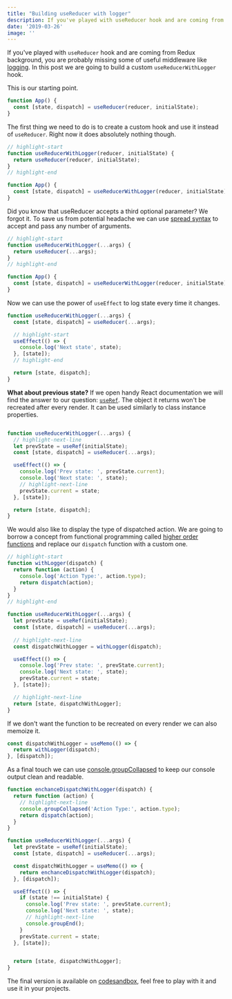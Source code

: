 ```yaml
---
title: "Building useReducer with logger"
description: If you've played with useReducer hook and are coming from Redux background, you are probably missing some of useful middleware like logging. 
date: '2019-03-26'
image: ''
---
```


If you've played with `useReducer` hook and are coming from Redux background, you are probably missing some of useful middleware like [logging](https://github.com/LogRocket/redux-logger). In this post we are going to build a custom `useReducerWithLogger` hook.

This is our starting point. 

```javascript
function App() {
  const [state, dispatch] = useReducer(reducer, initialState);
}
```

The first thing we need to do is to create a custom hook and use it instead of `useReducer`. Right now it does absolutely nothing though. 

```javascript
// highlight-start
function useReducerWithLogger(reducer, initialState) {
  return useReducer(reducer, initialState);
}
// highlight-end

function App() {
  const [state, dispatch] = useReducerWithLogger(reducer, initialState);
}
```

Did you know that useReducer accepts a third optional parameter? We forgot it. To save us from potential headache we can use [spread syntax](https://developer.mozilla.org/en-US/docs/Web/JavaScript/Reference/Operators/Spread_syntax) to accept and pass any number of arguments.

```javascript
// highlight-start
function useReducerWithLogger(...args) {
  return useReducer(...args);
}
// highlight-end

function App() {
  const [state, dispatch] = useReducerWithLogger(reducer, initialState);
}
```

Now we can use the power of `useEffect` to log state every time it changes. 

```javascript
function useReducerWithLogger(...args) {
  const [state, dispatch] = useReducer(...args);

  // highlight-start
  useEffect(() => {
    console.log('Next state', state);
  }, [state]);
  // highlight-end

  return [state, dispatch];
}
```

**What about previous state?** If we open handy React documentation we will find the answer to our question: [`useRef`](https://reactjs.org/docs/hooks-faq.html#how-to-get-the-previous-props-or-state). The object it returns won't be recreated after every render. It can be used similarly to class instance properties. 

```javascript

function useReducerWithLogger(...args) {
  // highlight-next-line
  let prevState = useRef(initialState);
  const [state, dispatch] = useReducer(...args);

  useEffect(() => {
    console.log('Prev state: ', prevState.current);
    console.log('Next state: ', state);
    // highlight-next-line
    prevState.current = state;
  }, [state]);

  return [state, dispatch];
}
```

We would also like to display the type of dispatched action. We are going to borrow a concept from functional programming called [higher order functions](https://egghead.io/lessons/javascript-modify-functions-with-higher-order-functions-in-javascript) and replace our `dispatch` function with a custom one.

```javascript
// highlight-start
function withLogger(dispatch) {
  return function (action) {
    console.log('Action Type:', action.type);
    return dispatch(action);
  }
}
// highlight-end

function useReducerWithLogger(...args) {
  let prevState = useRef(initialState);
  const [state, dispatch] = useReducer(...args);
  
  // highlight-next-line
  const dispatchWithLogger = withLogger(dispatch);

  useEffect(() => {
    console.log('Prev state: ', prevState.current);
    console.log('Next state: ', state);
    prevState.current = state;
  }, [state]);

  // highlight-next-line
  return [state, dispatchWithLogger];
}
```

If we don't want the function to be recreated on every render we can also memoize it. 

```javascript
const dispatchWithLogger = useMemo(() => {
  return withLogger(dispatch);
}, [dispatch]);
```

As a final touch we can use [console.groupCollapsed](https://developer.mozilla.org/en-US/docs/Web/API/Console/groupCollapsed) to keep our console output clean and readable.

```javascript
function enchanceDispatchWithLogger(dispatch) {
  return function (action) {
    // highlight-next-line
    console.groupCollapsed('Action Type:', action.type);
    return dispatch(action);
  }
}

function useReducerWithLogger(...args) {
  let prevState = useRef(initialState);
  const [state, dispatch] = useReducer(...args);

  const dispatchWithLogger = useMemo(() => {
    return enchanceDispatchWithLogger(dispatch);
  }, [dispatch]);

  useEffect(() => {
    if (state !== initialState) {
      console.log('Prev state: ', prevState.current);
      console.log('Next state: ', state);
      // highlight-next-line
      console.groupEnd();
    }
    prevState.current = state;
  }, [state]);


  return [state, dispatchWithLogger];
}
```

The final version is available on [codesandbox](https://codesandbox.io/s/008koj8zov), feel free to play with it and use it in your projects.